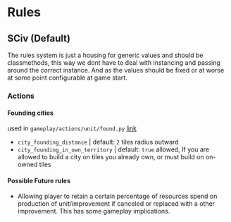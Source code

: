 # Rules

## SCiv (Default)

The rules system is just a housing for generic values and should be classmethods, this way we dont have to deal with instancing and passing around the correct instance. And as the values should be fixed or at worse at some point configurable at game start.

### Actions

#### Founding cities

used in `gameplay/actions/unit/found.py` [link](/gameplay/actions/unit/found.py)

- `city_founding_distance` | default: `2` tiles radius outward
- `city_founding_in_own_territory` | default: `true` allowed, If you are allowed to build a city on tiles you already own, or must build on on-owned tiles

#### Possible Future rules

- Allowing player to retain a certain percentage of resources spend on production of unit/improvement if canceled or replaced with a other improvement. This has some gameplay implications.
